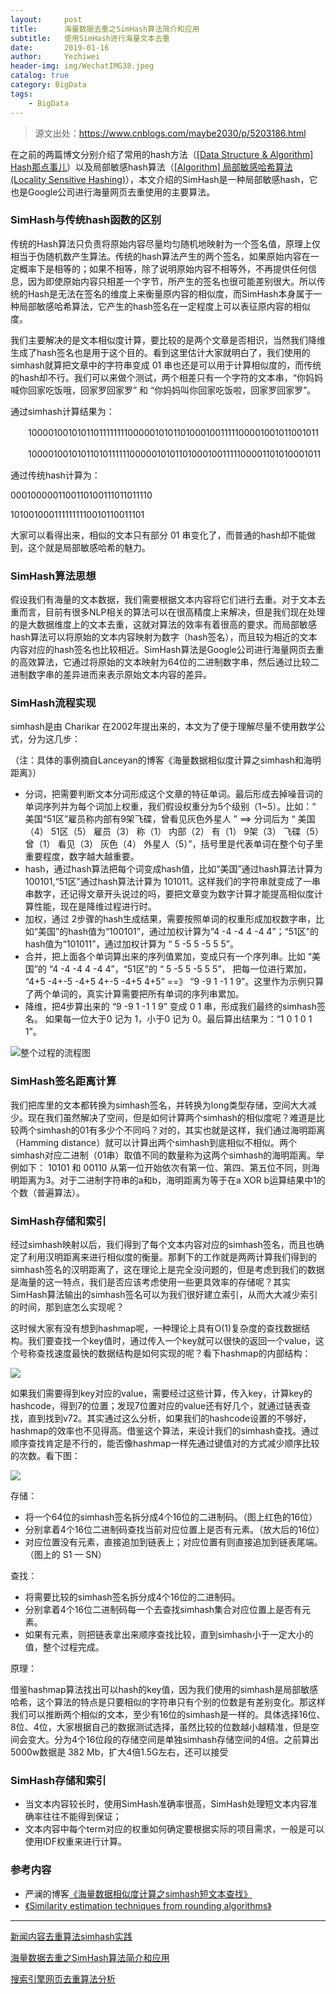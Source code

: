 ```yaml
---
layout:     post
title:      海量数据去重之SimHash算法简介和应用
subtitle:   使用SimHash进行海量文本去重
date:       2019-01-16
author:     Yezhiwei
header-img: img/WechatIMG38.jpeg
catalog: true
category: BigData
tags:
    - BigData
---
```


> 源文出处：https://www.cnblogs.com/maybe2030/p/5203186.html

在之前的两篇博文分别介绍了常用的hash方法（[[Data Structure & Algorithm] Hash那点事儿](http://www.cnblogs.com/maybe2030/p/4719267.html)）以及局部敏感hash算法（[[Algorithm] 局部敏感哈希算法(Locality Sensitive Hashing)](http://www.cnblogs.com/maybe2030/p/4953039.html)），本文介绍的SimHash是一种局部敏感hash，它也是Google公司进行海量网页去重使用的主要算法。

### SimHash与传统hash函数的区别

传统的Hash算法只负责将原始内容尽量均匀随机地映射为一个签名值，原理上仅相当于伪随机数产生算法。传统的hash算法产生的两个签名，如果原始内容在一定概率下是相等的；如果不相等，除了说明原始内容不相等外，不再提供任何信息，因为即使原始内容只相差一个字节，所产生的签名也很可能差别很大。所以传统的Hash是无法在签名的维度上来衡量原内容的相似度，而SimHash本身属于一种局部敏感哈希算法，它产生的hash签名在一定程度上可以表征原内容的相似度。

我们主要解决的是文本相似度计算，要比较的是两个文章是否相识，当然我们降维生成了hash签名也是用于这个目的。看到这里估计大家就明白了，我们使用的simhash就算把文章中的字符串变成 01 串也还是可以用于计算相似度的，而传统的hash却不行。我们可以来做个测试，两个相差只有一个字符的文本串，“你妈妈喊你回家吃饭哦，回家罗回家罗” 和 “你妈妈叫你回家吃饭啦，回家罗回家罗”。

通过simhash计算结果为：

　　1000010010101101111111100000101011010001001111100001001011001011

　　1000010010101101011111100000101011010001001111100001101010001011

通过传统hash计算为：

0001000001100110100111011011110

1010010001111111110010110011101

大家可以看得出来，相似的文本只有部分 01 串变化了，而普通的hash却不能做到，这个就是局部敏感哈希的魅力。

### SimHash算法思想

假设我们有海量的文本数据，我们需要根据文本内容将它们进行去重。对于文本去重而言，目前有很多NLP相关的算法可以在很高精度上来解决，但是我们现在处理的是大数据维度上的文本去重，这就对算法的效率有着很高的要求。而局部敏感hash算法可以将原始的文本内容映射为数字（hash签名），而且较为相近的文本内容对应的hash签名也比较相近。SimHash算法是Google公司进行海量网页去重的高效算法，它通过将原始的文本映射为64位的二进制数字串，然后通过比较二进制数字串的差异进而来表示原始文本内容的差异。

### SimHash流程实现

simhash是由 Charikar 在2002年提出来的，本文为了便于理解尽量不使用数学公式，分为这几步：

（注：具体的事例摘自Lanceyan的博客《海量数据相似度计算之simhash和海明距离》）

* 分词，把需要判断文本分词形成这个文章的特征单词。最后形成去掉噪音词的单词序列并为每个词加上权重，我们假设权重分为5个级别（1~5）。比如：“ 美国“51区”雇员称内部有9架飞碟，曾看见灰色外星人 ” ==> 分词后为 “ 美国（4） 51区（5） 雇员（3） 称（1） 内部（2） 有（1） 9架（3） 飞碟（5） 曾（1） 看见（3） 灰色（4） 外星人（5）”，括号里是代表单词在整个句子里重要程度，数字越大越重要。
* hash，通过hash算法把每个词变成hash值，比如“美国”通过hash算法计算为 100101,“51区”通过hash算法计算为 101011。这样我们的字符串就变成了一串串数字，还记得文章开头说过的吗，要把文章变为数字计算才能提高相似度计算性能，现在是降维过程进行时。
* 加权，通过 2步骤的hash生成结果，需要按照单词的权重形成加权数字串，比如“美国”的hash值为“100101”，通过加权计算为“4 -4 -4 4 -4 4”；“51区”的hash值为“101011”，通过加权计算为 “ 5 -5 5 -5 5 5”。
* 合并，把上面各个单词算出来的序列值累加，变成只有一个序列串。比如 “美国”的 “4 -4 -4 4 -4 4”，“51区”的 “ 5 -5 5 -5 5 5”， 把每一位进行累加， “4+5 -4+-5 -4+5 4+-5 -4+5 4+5” ==》 “9 -9 1 -1 1 9”。这里作为示例只算了两个单词的，真实计算需要把所有单词的序列串累加。
* 降维，把4步算出来的 “9 -9 1 -1 1 9” 变成 0 1 串，形成我们最终的simhash签名。 如果每一位大于0 记为 1，小于0 记为 0。最后算出结果为：“1 0 1 0 1 1”。

![整个过程的流程图](https://tva4.sinaimg.cn/large/006tNc79ly1fz8jta5vgbj30bt0g9q3e.jpg)

### SimHash签名距离计算

我们把库里的文本都转换为simhash签名，并转换为long类型存储，空间大大减少。现在我们虽然解决了空间，但是如何计算两个simhash的相似度呢？难道是比较两个simhash的01有多少个不同吗？对的，其实也就是这样，我们通过海明距离（Hamming distance）就可以计算出两个simhash到底相似不相似。两个simhash对应二进制（01串）取值不同的数量称为这两个simhash的海明距离。举例如下： 10101 和 00110 从第一位开始依次有第一位、第四、第五位不同，则海明距离为3。对于二进制字符串的a和b，海明距离为等于在a XOR b运算结果中1的个数（普遍算法）。

### SimHash存储和索引

经过simhash映射以后，我们得到了每个文本内容对应的simhash签名，而且也确定了利用汉明距离来进行相似度的衡量。那剩下的工作就是两两计算我们得到的simhash签名的汉明距离了，这在理论上是完全没问题的，但是考虑到我们的数据是海量的这一特点，我们是否应该考虑使用一些更具效率的存储呢？其实SimHash算法输出的simhash签名可以为我们很好建立索引，从而大大减少索引的时间，那到底怎么实现呢？

这时候大家有没有想到hashmap呢，一种理论上具有O(1)复杂度的查找数据结构。我们要查找一个key值时，通过传入一个key就可以很快的返回一个value，这个号称查找速度最快的数据结构是如何实现的呢？看下hashmap的内部结构：

![](https://tva2.sinaimg.cn/large/006tNc79ly1fz8juvjnwmj30hb0epjsc.jpg)

如果我们需要得到key对应的value，需要经过这些计算，传入key，计算key的hashcode，得到7的位置；发现7位置对应的value还有好几个，就通过链表查找，直到找到v72。其实通过这么分析，如果我们的hashcode设置的不够好，hashmap的效率也不见得高。借鉴这个算法，来设计我们的simhash查找。通过顺序查找肯定是不行的，能否像hashmap一样先通过键值对的方式减少顺序比较的次数。看下图：

![](https://tva2.sinaimg.cn/large/006tNc79ly1fz8jvqfx23j30lf0gm3zc.jpg)

存储：

* 将一个64位的simhash签名拆分成4个16位的二进制码。（图上红色的16位）
* 分别拿着4个16位二进制码查找当前对应位置上是否有元素。（放大后的16位）
* 对应位置没有元素，直接追加到链表上；对应位置有则直接追加到链表尾端。（图上的 S1 — SN）

查找：

* 将需要比较的simhash签名拆分成4个16位的二进制码。
* 分别拿着4个16位二进制码每一个去查找simhash集合对应位置上是否有元素。
* 如果有元素，则把链表拿出来顺序查找比较，直到simhash小于一定大小的值，整个过程完成。

原理：

借鉴hashmap算法找出可以hash的key值，因为我们使用的simhash是局部敏感哈希，这个算法的特点是只要相似的字符串只有个别的位数是有差别变化。那这样我们可以推断两个相似的文本，至少有16位的simhash是一样的。具体选择16位、8位、4位，大家根据自己的数据测试选择，虽然比较的位数越小越精准，但是空间会变大。分为4个16位段的存储空间是单独simhash存储空间的4倍。之前算出5000w数据是 382 Mb，扩大4倍1.5G左右，还可以接受

### SimHash存储和索引

* 当文本内容较长时，使用SimHash准确率很高，SimHash处理短文本内容准确率往往不能得到保证；
* 文本内容中每个term对应的权重如何确定要根据实际的项目需求，一般是可以使用IDF权重来进行计算。

### 参考内容

* 严澜的博客[《海量数据相似度计算之simhash短文本查找》](http://www.lanceyan.com/tech/arch/simhash_hamming_distance_similarity2-html.html)
* [《Similarity estimation techniques from rounding algorithms》](http://dl.acm.org/citation.cfm?id=509965)

***

[新闻内容去重算法simhash实践](https://blog.csdn.net/leiting_imecas/article/details/55261875)

[海量数据去重之SimHash算法简介和应用](https://blog.csdn.net/u010454030/article/details/49102565)

[搜索引擎网页去重算法分析](http://lusongsong.com/info/post/346.html)

